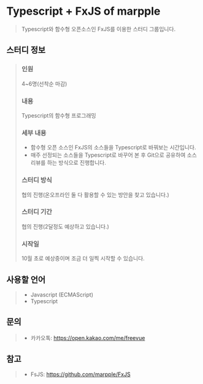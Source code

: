 # Typescript + FxJS of marpple

> Typescript와 함수형 오픈소스인 FxJS를 이용한 스터디 그룹입니다.

## 스터디 정보
> ### 인원
> 4~6명(선착순 마감)
> ### 내용
> Typescript의 함수형 프로그래밍
> ### 세부 내용
> * 함수형 오픈 소스인 FxJS의 소스들을 Typescript로 바꿔보는 시간입니다.
> * 매주 선정되는 소스들을 Typescript로 바꾸어 본 후 Git으로 공유하여 소스리뷰를 하는 방식으로 진행합니다.
> ### 스터디 방식
> 협의 진행(온오프라인 둘 다 활용할 수 있는 방안을 찾고 있습니다.)
> ### 스터디 기간
> 협의 진행(2달정도 예상하고 있습니다.)
> ### 시작일
> 10월 초로 예상중이며 조금 더 일찍 시작할 수 있습니다.

## 사용할 언어
> * Javascript (ECMAScript)
> * Typescript

## 문의
> * 카카오톡: https://open.kakao.com/me/freevue

## 참고

> * FsJS: https://github.com/marpple/FxJS
